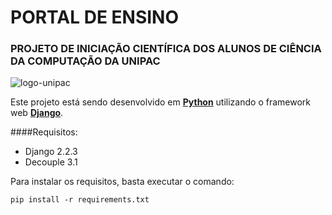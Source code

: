 PORTAL DE ENSINO
=====================
### PROJETO DE INICIAÇÃO CIENTÍFICA DOS ALUNOS DE CIÊNCIA DA COMPUTAÇÃO DA UNIPAC  
![logo-unipac](https://bitbucket.org/pic_unipac/portal_ensino/raw/2f2393fb69d4d293fa7e6663e149e6525b7081ee/arquivos_readme/logo_unipac.png)

Este projeto está sendo desenvolvido em **[Python]** utilizando o framework web **[Django]**.

####Requisitos:

* Django 2.2.3
* Decouple 3.1

Para instalar os requisitos, basta executar o comando:  

```shell
pip install -r requirements.txt
```  

[Python]: https://www.python.org/
[Django]: https://www.djangoproject.com/
